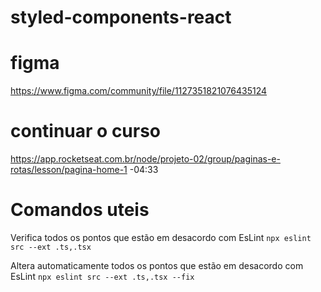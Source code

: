 # styled-components-react

# figma 
https://www.figma.com/community/file/1127351821076435124

# continuar o curso
https://app.rocketseat.com.br/node/projeto-02/group/paginas-e-rotas/lesson/pagina-home-1
-04:33

# Comandos uteis
Verifica todos os pontos que estão em desacordo com EsLint
`npx eslint src --ext .ts,.tsx`

Altera automaticamente todos os pontos que estão em desacordo com EsLint
`npx eslint src --ext .ts,.tsx --fix`
